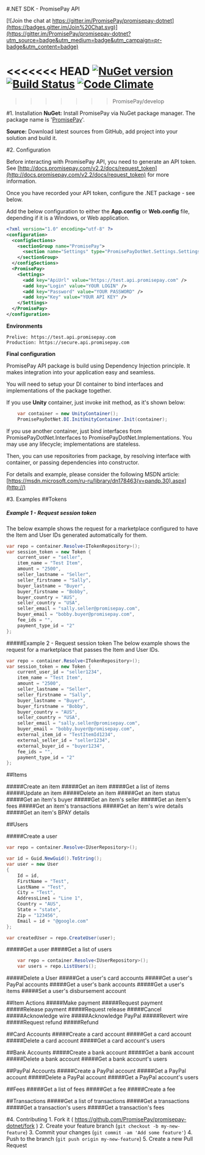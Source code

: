 #.NET SDK - PromisePay API

[![Join the chat at https://gitter.im/PromisePay/promisepay-dotnet](https://badges.gitter.im/Join%20Chat.svg)](https://gitter.im/PromisePay/promisepay-dotnet?utm_source=badge&utm_medium=badge&utm_campaign=pr-badge&utm_content=badge)

<<<<<<< HEAD
[![NuGet version](https://badge.fury.io/nu/PromisePay%2Fpromisepay-dotnet.svg)](http://badge.fury.io/nu/PromisePay%2Fpromisepay-dotnet) [![Build Status](https://travis-ci.org/PromisePay/promisepay-dotnet.svg)](https://travis-ci.org/PromisePay/promisepay-dotnet) [![Code Climate](https://codeclimate.com/github/PromisePay/promisepay-dotnet/badges/gpa.svg)](https://codeclimate.com/github/PromisePay/promisepay-dotnet) 
=======
>>>>>>> PromisePay/develop

#1. Installation
**NuGet:** Install PromisePay via NuGet package manager. The package name is '[PromisePay](https://www.nuget.org/packages/PromisePay.API.NET/0.0.1)'.

**Source:** Download latest sources from GitHub, add project into your solution and build it.


#2. Configuration

Before interacting with PromisePay API, you need to generate an API token. See [http://docs.promisepay.com/v2.2/docs/request_token](http://docs.promisepay.com/v2.2/docs/request_token) for more information.

Once you have recorded your API token, configure the .NET package - see below.

Add the below configuration to either the **App.config** or **Web.config** file, depending if it is a Windows, or Web application.
```xml
<?xml version="1.0" encoding="utf-8" ?>
<configuration>
  <configSections>
    <sectionGroup name="PromisePay">
      <section name="Settings" type="PromisePayDotNet.Settings.SettingsHandler,PromisePayDotNet" />
    </sectionGroup>
  </configSections>
  <PromisePay>
    <Settings>
      <add key="ApiUrl" value="https://test.api.promisepay.com" />
      <add key="Login" value="YOUR LOGIN" />
      <add key="Password" value="YOUR PASSWORD" />
      <add key="Key" value="YOUR API KEY" />
    </Settings>
  </PromisePay>
</configuration>
```
**Environments**

	Prelive: https://test.api.promisepay.com
	Production: https://secure.api.promisepay.com

**Final configuration**

PromisePay API package is build using Dependency Injection principle. It makes integration into your application easy and seamless.

You will need to setup your DI container to bind interfaces and implementations of the package together.

If you use **Unity** container, just invoke init method, as it's shown below:

```cs
	var container = new UnityContainer();
	PromisePayDotNet.DI.InitUnityContainer.Init(container);
```

If you use another container, just bind interfaces from PromisePayDotNet.Interfaces to PromisePayDotNet.Implementations. You may use any lifecycle; implementations are stateless.


Then, you can use repositories from package, by resolving interface with container, or passing dependencies into constructor.

For details and example, please consider the following MSDN article:
[https://msdn.microsoft.com/ru-ru/library/dn178463(v=pandp.30).aspx](http://)

#3. Examples
##Tokens
##### Example 1 - Request session token
The below example shows the request for a marketplace configured to have the Item and User IDs generated automatically for them.

```cs
var repo = container.Resolve<ITokenRepository>();
var session_token = new Token {
	current_user = "seller",
	item_name = "Test Item",
	amount = "2500",
	seller_lastname = "Seller",
	seller_firstname = "Sally",
	buyer_lastname = "Buyer",
	buyer_firstname = "Bobby",
	buyer_country = "AUS",
	seller_country = "USA",
	seller_email = "sally.seller@promisepay.com",
	buyer_email = "bobby.buyer@promisepay.com",
	fee_ids = "",
	payment_type_id = "2"		
};
```
#####Example 2 - Request session token
The below example shows the request for a marketplace that passes the Item and User IDs.

```cs
var repo = container.Resolve<ITokenRepository>();
var session_token = new Token {
	current_user_id = "seller1234",
	item_name = "Test Item",
	amount = "2500",
	seller_lastname = "Seller",
	seller_firstname = "Sally",
	buyer_lastname = "Buyer",
	buyer_firstname = "Bobby",
	buyer_country = "AUS",
	seller_country = "USA",
	seller_email = "sally.seller@promisepay.com",
	buyer_email = "bobby.buyer@promisepay.com",
	external_item_id = "TestItemId1234",
	external_seller_id = "seller1234",
	external_buyer_id = "buyer1234",
	fee_ids = "",
	payment_type_id = "2"		
};
```
##Items

#####Create an item
#####Get an item
#####Get a list of items
#####Update an item
#####Delete an item
#####Get an item status
#####Get an item's buyer
#####Get an item's seller
#####Get an item's fees
#####Get an item's transactions
#####Get an item's wire details
#####Get an item's BPAY details

##Users

#####Create a user

```cs
var repo = container.Resolve<IUserRepository>();

var id = Guid.NewGuid().ToString();
var user = new User
{
    Id = id,
    FirstName = "Test",
    LastName = "Test",
    City = "Test",
    AddressLine1 = "Line 1",
    Country = "AUS",
    State = "state",
    Zip = "123456",
    Email = id + "@google.com"
};

var createdUser = repo.CreateUser(user);	
```

#####Get a user
#####Get a list of users

```cs
	var repo = container.Resolve<IUserRepository>();
	var users = repo.ListUsers();
```

#####Delete a User
#####Get a user's card accounts
#####Get a user's PayPal accounts
#####Get a user's bank accounts
#####Get a user's items
#####Set a user's disbursement account

##Item Actions
#####Make payment
#####Request payment
#####Release payment
#####Request release
#####Cancel
#####Acknowledge wire
#####Acknowledge PayPal
#####Revert wire
#####Request refund
#####Refund

##Card Accounts
#####Create a card account
#####Get a card account
#####Delete a card account
#####Get a card account's users

##Bank Accounts
#####Create a bank account
#####Get a bank account
#####Delete a bank account
#####Get a bank account's users

##PayPal Accounts
#####Create a PayPal account
#####Get a PayPal account
#####Delete a PayPal account
#####Get a PayPal account's users

##Fees
#####Get a list of fees
#####Get a fee
#####Create a fee

##Transactions
#####Get a list of transactions
#####Get a transactions
#####Get a transaction's users
#####Get a transaction's fees


#4. Contributing
	1. Fork it ( https://github.com/PromisePay/promisepay-dotnet/fork )
	2. Create your feature branch (`git checkout -b my-new-feature`)
	3. Commit your changes (`git commit -am 'Add some feature'`)
	4. Push to the branch (`git push origin my-new-feature`)
	5. Create a new Pull Request
